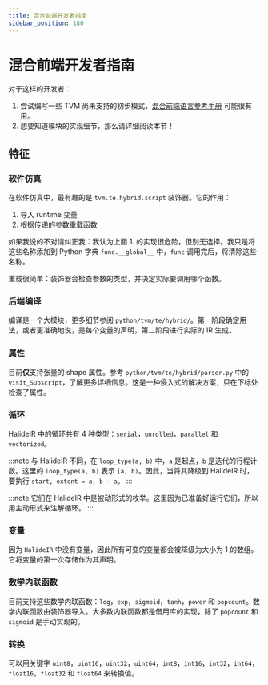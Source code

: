 ```yaml
---
title: 混合前端开发者指南
sidebar_position: 180
---
```


# 混合前端开发者指南

对于这样的开发者：

1. 尝试编写一些 TVM 尚未支持的初步模式，[混合前端语言参考手册](https://tvm.apache.org/docs/reference/langref/hybrid_script.html#hybrid-langref-label) 可能很有用。
2. 想要知道模块的实现细节，那么请详细阅读本节！

## 特征

### 软件仿真

在软件仿真中，最有趣的是 `tvm.te.hybrid.script` 装饰器。它的作用：

1. 导入 runtime 变量
2. 根据传递的参数重载函数

如果我说的不对请纠正我：我认为上面 1. 的实现很危险，但别无选择。我只是将这些名称添加到 Python 字典 `func.__global__` 中，`func` 调用完后，将清除这些名称。

重载很简单：装饰器会检查参数的类型，并决定实际要调用哪个函数。

### 后端编译

编译是一个大模块，更多细节参阅 `python/tvm/te/hybrid/`。第一阶段确定用法，或者更准确地说，是每个变量的声明，第二阶段进行实际的 IR 生成。

### 属性

目前**仅**支持张量的 shape 属性。参考 `python/tvm/te/hybrid/parser.py` 中的 `visit_Subscript`，了解更多详细信息。这是一种侵入式的解决方案，只在下标处检查了属性。

### 循环

HalideIR 中的循环共有 4 种类型：`serial`，`unrolled`，`parallel` 和 `vectorized`。

:::note
与 HalideIR 不同，在 `loop_type(a, b)` 中，`a` 是起点，`b` 是迭代的行程计数。这里的 `loop_type(a, b)` 表示 `[a, b)`。因此，当将其降级到 HalideIR 时，要执行 `start, extent = a, b - a`。
:::

:::note
它们在 HalideIR 中是被动形式的枚举。这里因为已准备好运行它们，所以用主动形式来注解循环。
:::

### 变量

因为 `HalideIR` 中没有变量，因此所有可变的变量都会被降级为大小为 1 的数组。它将变量的第一次存储作为其声明。

### 数学内联函数

目前支持这些数学内联函数：`log`，`exp`，`sigmoid`，`tanh`，`power` 和 `popcount`。数学内联函数由装饰器导入。大多数内联函数都是借用库的实现，除了 `popcount` 和 `sigmoid` 是手动实现的。

### 转换

可以用关键字 `uint8`，`uint16`，`uint32`，`uint64`，`int8`，`int16`，`int32`，`int64`，`float16`，`float32` 和 `float64` 来转换值。
